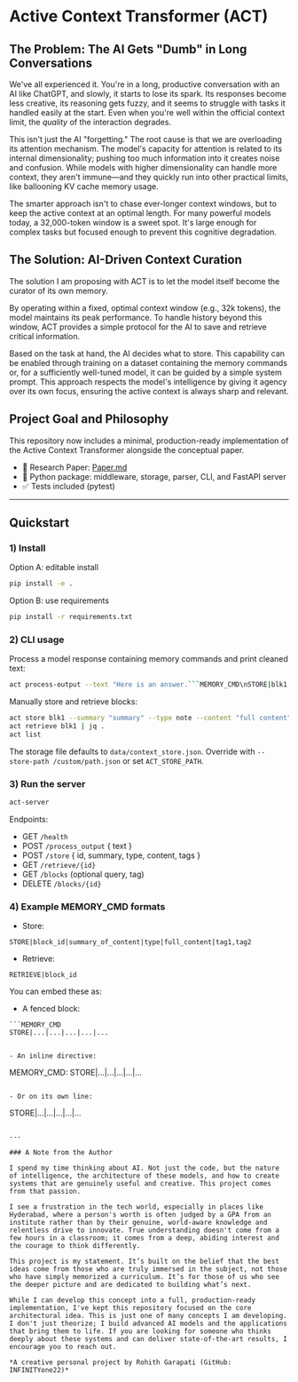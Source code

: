 # Active Context Transformer (ACT)

## The Problem: The AI Gets "Dumb" in Long Conversations

We've all experienced it. You're in a long, productive conversation with an AI like ChatGPT, and slowly, it starts to lose its spark. Its responses become less creative, its reasoning gets fuzzy, and it seems to struggle with tasks it handled easily at the start. Even when you're well within the official context limit, the *quality* of the interaction degrades.

This isn't just the AI "forgetting." The root cause is that we are overloading its attention mechanism. The model's capacity for attention is related to its internal dimensionality; pushing too much information into it creates noise and confusion. While models with higher dimensionality can handle more context, they aren't immune—and they quickly run into other practical limits, like ballooning KV cache memory usage.

The smarter approach isn't to chase ever-longer context windows, but to keep the active context at an optimal length. For many powerful models today, a 32,000-token window is a sweet spot. It's large enough for complex tasks but focused enough to prevent this cognitive degradation.

## The Solution: AI-Driven Context Curation

The solution I am proposing with ACT is to let the model itself become the curator of its own memory.

By operating within a fixed, optimal context window (e.g., 32k tokens), the model maintains its peak performance. To handle history beyond this window, ACT provides a simple protocol for the AI to save and retrieve critical information.

Based on the task at hand, the AI decides what to store. This capability can be enabled through training on a dataset containing the memory commands or, for a sufficiently well-tuned model, it can be guided by a simple system prompt. This approach respects the model's intelligence by giving it agency over its own focus, ensuring the active context is always sharp and relevant.

## Project Goal and Philosophy

This repository now includes a minimal, production-ready implementation of the Active Context Transformer alongside the conceptual paper.

- 📄 Research Paper: [Paper.md](./Paper.md)
- 🧩 Python package: middleware, storage, parser, CLI, and FastAPI server
- ✅ Tests included (pytest)

---

## Quickstart

### 1) Install

Option A: editable install

```bash
pip install -e .
```

Option B: use requirements

```bash
pip install -r requirements.txt
```

### 2) CLI usage

Process a model response containing memory commands and print cleaned text:

```bash
act process-output --text "Here is an answer.```MEMORY_CMD\nSTORE|blk1|summary|note|full content|a,b\n```"
```

Manually store and retrieve blocks:

```bash
act store blk1 --summary "summary" --type note --content "full content" --tags a,b
act retrieve blk1 | jq .
act list
```

The storage file defaults to `data/context_store.json`. Override with `--store-path /custom/path.json` or set `ACT_STORE_PATH`.

### 3) Run the server

```bash
act-server
```

Endpoints:
- GET `/health`
- POST `/process_output` { text }
- POST `/store` { id, summary, type, content, tags }
- GET `/retrieve/{id}`
- GET `/blocks` (optional query, tag)
- DELETE `/blocks/{id}`

### 4) Example MEMORY_CMD formats

- Store:

```
STORE|block_id|summary_of_content|type|full_content|tag1,tag2
```

- Retrieve:

```
RETRIEVE|block_id
```

You can embed these as:

- A fenced block:

```
```MEMORY_CMD
STORE|...|...|...|...|...
```
```

- An inline directive:

```
MEMORY_CMD: STORE|...|...|...|...|...
```

- Or on its own line:

```
STORE|...|...|...|...|...
```

---

### A Note from the Author

I spend my time thinking about AI. Not just the code, but the nature of intelligence, the architecture of these models, and how to create systems that are genuinely useful and creative. This project comes from that passion.

I see a frustration in the tech world, especially in places like Hyderabad, where a person's worth is often judged by a GPA from an institute rather than by their genuine, world-aware knowledge and relentless drive to innovate. True understanding doesn't come from a few hours in a classroom; it comes from a deep, abiding interest and the courage to think differently.

This project is my statement. It’s built on the belief that the best ideas come from those who are truly immersed in the subject, not those who have simply memorized a curriculum. It’s for those of us who see the deeper picture and are dedicated to building what’s next.

While I can develop this concept into a full, production-ready implementation, I've kept this repository focused on the core architectural idea. This is just one of many concepts I am developing. I don't just theorize; I build advanced AI models and the applications that bring them to life. If you are looking for someone who thinks deeply about these systems and can deliver state-of-the-art results, I encourage you to reach out.

*A creative personal project by Rohith Garapati (GitHub: INFINITYone22)* 